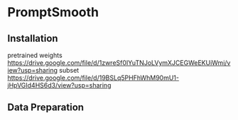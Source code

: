 # PromptSmooth

## 
## Installation
pretrained weights		https://drive.google.com/file/d/1zwreSf0IYuTNJoLVymXJCEGWeEKUiWmi/view?usp=sharing
subset				https://drive.google.com/file/d/19BSLq5PHFhWhM90mU1-jHpVGId4HS6d3/view?usp=sharing

## Data Preparation

